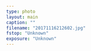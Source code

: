 ```yaml
---
type: photo
layout: main
caption: ""
filename: "20171116212602.jpg"
fstop: "Unknown"
exposure: "Unknown"
---
```

